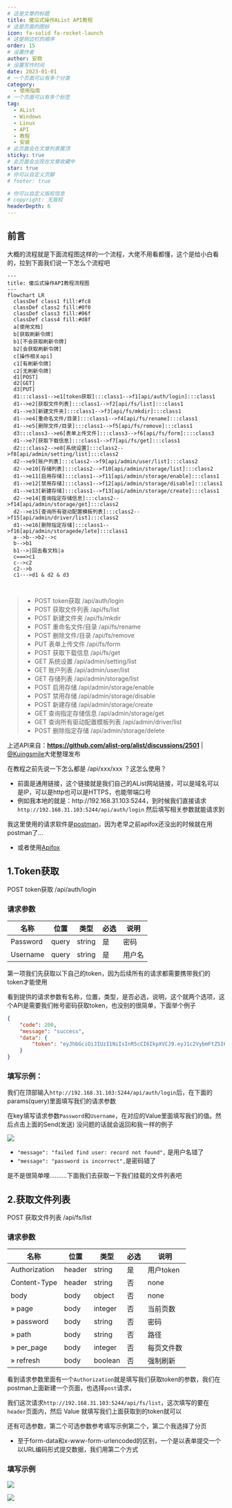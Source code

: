 ```yaml
---
# 这是文章的标题
title: 傻瓜式操作AList API教程
# 这是页面的图标
icon: fa-solid fa-rocket-launch
# 这是侧边栏的顺序
order: 15
# 设置作者
author: 安稳
# 设置写作时间
date: 2023-01-01
# 一个页面可以有多个分类
category:
  - 使用指南
# 一个页面可以有多个标签
tag:
  - AList
  - Windows
  - Linux
  - API
  - 教程
  - 安装
# 此页面会在文章列表置顶
sticky: true
# 此页面会出现在文章收藏中
star: true
# 你可以自定义页脚
# footer: true

# 你可以自定义版权信息
# copyright: 无版权
headerDepth: 6
---
```


<!-- 你可以通过设置页面的 Frontmatter，在页面禁用功能与布局。 -->

<!-- more -->

## 前言

大概的流程就是下面流程图这样的一个流程，大佬不用看都懂，这个是给小白看的，拉到下面我们说一下怎么个流程吧

```mermaid
---
title: 傻瓜式操作API教程流程图
---
flowchart LR
  classDef class1 fill:#fc8
  classDef class2 fill:#0f0
  classDef class3 fill:#06f
  classDef class4 fill:#d8f
  a[使用文档]
  b[获取刷新令牌]
  b1[不会获取刷新令牌]
  b2[会获取刷新令牌]
  c[操作相关api]
  c1[有刷新令牌]
  c2[无刷新令牌]
  d1[POST]
  d2[GET]
  d3[PUT]
  d1:::class1-->e1[token获取]:::class1-->f1[api/auth/login]:::class1
  d1-->e2[获取文件列表]:::class1-->f2[api/fs/list]:::class1
  d1-->e3[新建文件夹]:::class1-->f3[api/fs/mkdir]:::class1
  d1-->e4[重命名文件/目录]:::class1-->f4[api/fs/rename]:::class1
  d1-->e5[删除文件/目录]:::class1-->f5[api/fs/remove]:::class1
  d3:::class3-->e6[表单上传文件]:::class3-->f6[api/fs/form]::::class3
  d1-->e7[获取下载信息]:::class1-->f7[api/fs/get]:::class1
  d2:::class2-->e8[系统设置]:::class2-->f8[api/admin/setting/list]:::class2
  d2-->e9[账户列表]:::class2-->f9[api/admin/user/list]:::class2
  d2-->e10[存储列表]:::class2-->f10[api/admin/storage/list]:::class2
  d1-->e11[启用存储]:::class1-->f11[api/admin/storage/enable]:::class1
  d1-->e12[禁用存储]:::class1-->f12[api/admin/storage/disable]:::class1
  d1-->e13[新建存储]:::class1-->f13[api/admin/storage/create]:::class1
  d2-->e14[查询指定存储信息]:::class2-->f14[api/admin/storage/get]:::class2
  d2-->e15[查询所有驱动配置模板列表]:::class2-->f15[api/admin/driver/list]:::class2
  d1-->e16[删除指定存储]:::class1-->f16[api/admin/storagede/lete]:::class1
  a-->b-->b2-->c
  b-->b1
  b1-->|回去看文档|a
  c===>c1
  c-->c2
  c2-->b
  c1--->d1 & d2 & d3
  
  
```

> - POST token获取 /api/auth/login
> - POST 获取文件列表 /api/fs/list
> - POST 新建文件夹 /api/fs/mkdir
> - POST 重命名文件/目录 /api/fs/rename
> - POST 删除文件/目录 /api/fs/remove
> - PUT 表单上传文件 /api/fs/form
> - POST 获取下载信息 /api/fs/get
> - GET 系统设置 /api/admin/setting/list
> - GET 账户列表 /api/admin/user/list
> - GET 存储列表 /api/admin/storage/list
> - POST 启用存储 /api/admin/storage/enable
> - POST 禁用存储 /api/admin/storage/disable
> - POST 新建存储 /api/admin/storage/create
> - GET 查询指定存储信息 /api/admin/storage/get
> - GET 查询所有驱动配置模板列表 /api/admin/driver/list
> - POST 删除指定存储 /api/admin/storage/delete

上述API来自：**https://github.com/alist-org/alist/discussions/2501**  | [@Kuingsmile](https://github.com/Kuingsmile)大佬整理发布

在教程之前先说一下怎么都是 /api/xxx/xxx ？这怎么使用？

- 前面是通用链接，这个链接就是我们自己的AList网站链接，可以是域名可以是IP，可以是http也可以是HTTPS，也能带端口号
- 例如我本地的就是：http:\//192.168.31.103:5244，到时候我们直接请求`http://192.168.31.103:5244/api/auth/login` 然后填写相关参数就能请求到

我这里使用的请求软件是[postman](https://www.postman.com/)，因为老早之前apifox还没出的时候就在用postman了...

- 或者使用[Apifox](https://apifox.com/)

## **1.Token获取**

POST token获取 /api/auth/login

### 请求参数

| 名称     | 位置  | 类型   | 必选 | 说明   |
| -------- | ----- | ------ | ---- | ------ |
| Password | query | string | 是   | 密码   |
| Username | query | string | 是   | 用户名 |

第一项我们先获取以下自己的token，因为后续所有的请求都需要携带我们的token才能使用

看到提供的请求参数有名称，位置，类型，是否必选，说明，这个就两个选项，这个API是需要我们帐号密码获取token，也没别的很简单，下面举个例子

```json
{
    "code": 200,
    "message": "success",
    "data": {
        "token": "eyJhbGciOiJIUzI1NiIsInR5cCI6IkpXVCJ9.eyJ1c2VybmFtZSI6ImFkbWluIiwiZXhwIjoxNjkxNjYyNzU0LCJuYmYiOjE2OTE0ODk5NTQsImlhdCI6MTY5MTQ4OTk1NH0.pk6Z5r95_Brs0XSx0kZhoZYSg8PF0m9FnWN4H_oSDCQ"
    }
}
```

### 填写示例：

我们在顶部输入`http://192.168.31.103:5244/api/auth/login`后，在下面的params(query)里面填写我们的请求参数

在key填写请求参数`Password`和`Username`，在对应的Value里面填写我们的值。然后点击上面的Send(发送) 没问题的话就会返回和我一样的例子

![](/img/api/01-token.png)

- `"message": "failed find user: record not found",` 是用户名错了
- `"message": "password is incorrect",`是密码错了

是不是很简单哩..........下面我们去获取一下我们挂载的文件列表吧

## **2.获取文件列表**

POST 获取文件列表 /api/fs/list

### 请求参数

| 名称          | 位置   | 类型    | 必选 | 说明       |
| ------------- | ------ | ------- | ---- | ---------- |
| Authorization | header | string  | 是   | 用户token  |
| Content-Type  | header | string  | 否   | none       |
| body          | body   | object  | 否   | none       |
| » page        | body   | integer | 否   | 当前页数   |
| » password    | body   | string  | 否   | 密码       |
| » path        | body   | string  | 否   | 路径       |
| » per_page    | body   | integer | 否   | 每页文件数 |
| » refresh     | body   | boolean | 否   | 强制刷新   |

看到请求参数里面有一个`Authorization`就是填写我们获取token的参数，我们在postman上面新建一个页面，也选择`post`请求，

我们这次请求`http://192.168.31.103:5244/api/fs/list`，这次填写的要在`header`页面内，然后 Value 就填写我们上面获取到的token就可以

还有可选参数，第二个可选参数参考填写示例第二个，第二个我选择了分页

- 至于form-data和x-www-form-urlencoded的区别，一个是以表单提交一个以URL编码形式提交数据，我们用第二个方式

### 填写示例

![](/img/api/02-list1.png)

![](/img/api/02-list2.png)
